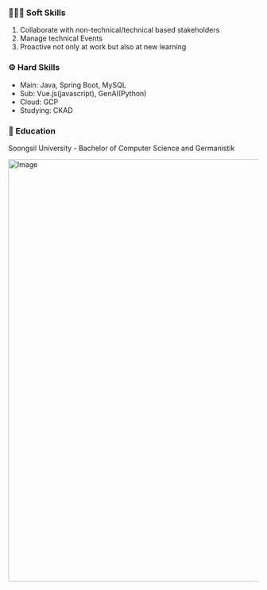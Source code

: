 
### 🧑🏻‍💻 Soft Skills
1. Collaborate with non-technical/technical based stakeholders
2. Manage technical Events 
3. Proactive not only at work but also at new learning 

### ⚙️ Hard Skills
* Main: Java, Spring Boot, MySQL
* Sub: Vue.js(javascript), GenAI(Python)
* Cloud: GCP 
* Studying: CKAD

### 🏫 Education
Soongsil University - Bachelor of Computer Science and Germanistik


<img width="650" height="850" alt="Image" src="https://github.com/user-attachments/assets/b6c3f5f4-e5fb-40d1-abb2-32437d7cec7f" />

